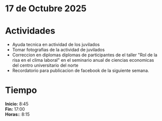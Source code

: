 # 17 de Octubre 2025

# Actividades

- Ayuda tecnica en actividad de los juvilados
- Tomar fotografias de la actividad de juvilados
- Correccion en diplomas diplomas de participantes de el taller "Rol de la risa en el clima laboral" en el seminario anual de ciencias economicas del centro universitario del norte
- Recordatorio para publicacion de facebook de la siguiente semana.

# Tiempo

**Inicio:** 8:45  
**Fin:** 17:00  
**Horas:**: 8:15  
